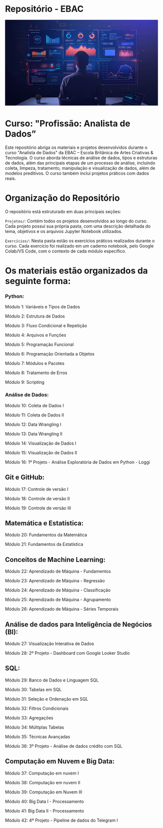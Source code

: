 # Repositório - EBAC

<p align="center">
  <img src="Analyst Dashboard Interface.jpeg" alt="Banner">
</p>

# Curso: "Profissão: Analista de Dados”

Este repositório abriga os materiais e projetos desenvolvidos durante o curso "Analista de Dados" da EBAC – Escola Britânica de Artes Criativas & Tecnologia. O curso aborda técnicas de análise de dados, tipos e estruturas de dados, além das principais etapas de um processo de análise, incluindo coleta, limpeza, tratamento, manipulação e visualização de dados, além de modelos preditivos. O curso também inclui projetos práticos com dados reais.

# Organização do Repositório

O repositório está estruturado em duas principais seções:

```Projetos/```: Contém todos os projetos desenvolvidos ao longo do curso. Cada projeto possui sua própria pasta, com uma descrição detalhada do tema, objetivos e os arquivos Jupyter Notebook utilizados.

```Exercícios/```: Nesta pasta estão os exercícios práticos realizados durante o curso. Cada exercício foi realizado em um caderno notebook, pelo Google Colab/VS Code, com o contexto de cada módulo específico.

# Os materiais estão organizados da seguinte forma:

### Python:

Módulo 1: Variáveis e Tipos de Dados

Módulo 2: Estrutura de Dados

Módulo 3: Fluxo Condicional e Repetição

Módulo 4: Arquivos e Funções

Módulo 5: Programação Funcional

Módulo 6: Programação Orientada a Objetos

Módulo 7: Módulos e Pacotes

Módulo 8: Tratamento de Erros

Módulo 9: Scripting

### Análise de Dados:

Módulo 10: Coleta de Dados I

Módulo 11: Coleta de Dados II

Módulo 12: Data Wrangling I 

Módulo 13: Data Wrangling II 

Módulo 14: Visualização de Dados I

Módulo 15: Visualização de Dados II

Módulo 16: 1º Projeto - Análise Exploratória de Dados em Python - Loggi 

## Git e GitHub:

Módulo 17: Controle de versão I

Módulo 18: Controle de versão II

Módulo 19: Controle de versão III

## Matemática e Estatística:

Módulo 20: Fundamentos da Matemática

Módulo 21: Fundamentos da Estatística

## Conceitos de Machine Learning:

Módulo 22: Aprendizado de Máquina - Fundamentos

Módulo 23: Aprendizado de Máquina - Regressão

Módulo 24: Aprendizado de Máquina - Classificação

Módulo 25: Aprendizado de Máquina - Agrupamento

Módulo 26: Aprendizado de Máquina - Séries Temporais

## Análise de dados para Inteligência de Negócios (BI):

Módulo 27: Visualização Interativa de Dados

Módulo 28: 2º Projeto - Dashboard com Google Looker Studio

## SQL:

Módulo 29: Banco de Dados e Linguagem SQL

Módulo 30: Tabelas em SQL

Módulo 31: Seleção e Ordenação em SQL

Módulo 32: Filtros Condicionais

Módulo 33: Agregações

Módulo 34: Múltiplas Tabelas

Módulo 35: Técnicas Avançadas

Módulo 36: 3º Projeto - Análise de dados crédito com SQL

## Computação em Nuvem e Big Data:

Módulo 37: Computação em nuvem I

Módulo 38: Computação em nuvem II

Módulo 39: Computação em Nuvem III

Módulo 40: Big Data I - Processamento

Módulo 41: Big Data II - Processamento

Módulo 42: 4º Projeto - Pipeline de dados do Telegram I
